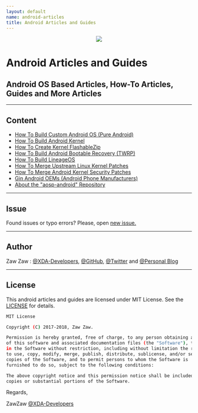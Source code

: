 ```yaml
---
layout: default
name: android-articles
title: Android Articles and Guides
---
```


<p align="center"> 
  <img src="https://s20.postimg.cc/9xg18kirx/android-logo.jpg" /> 
</p>

# Android Articles and Guides
## Android OS Based Articles, How-To Articles, Guides and More Articles

----

## Content
- [How To Build Custom Android OS (Pure Android)](https://github.com/zawzaww/android-articles/blob/android/articles/Building-Custom-Android-OS.md)
- [How To Build Android Kernel](https://github.com/zawzaww/android-articles/blob/android/articles/Building-Android-Kernel.md)
- [How To Create Kernel FlashableZip](https://github.com/zawzaww/android-articles/blob/android/articles/Creating-FlashableZip.md)
- [How To Build Android Bootable Recovery (TWRP)](https://github.com/zawzaww/android-articles/blob/android/articles/Building-TWRP-Recovery.md)
- [How To Build LineageOS](https://github.com/zawzaww/android-articles/blob/android/articles/Building-LineageOS.md)
- [How To Merge Upstream Linux Kernel Patches](https://github.com/zawzaww/android-articles/blob/android/articles/Merging-Upstream-Linux-Kernel-Patches.md)
- [How To Merge Android Kernel Security Patches](https://github.com/zawzaww/android-articles/blob/android/articles/Merging-Kernel-Security-Patches.md)
- [Gin Android OEMs (Android Phone Manufacturers)](https://github.com/zawzaww/android-articles/blob/android/articles/Gin-Android-OEMs.md)
- [About the "aosp-android" Repository](https://github.com/zawzaww/android-articles/blob/android/articles/AOSP-Android-GitHub-Repo.md)

----

## Issue
Found issues or typo errors? 
Please, open [new issue.](https://github.com/zawzaww/android-articles/issues/new)

----

## Author
Zaw Zaw : [@XDA-Developers](https://forum.xda-developers.com/member.php?u=7581611), [@GitHub](https://github.com/zawzaww), [@Twitter](https://twitter.com/zawzawwme) and [@Personal Blog](https://medium.com/zawzaww)

----

## License
This android articles and guides are licensed under MIT License. See the [LICENSE](https://github.com/zawzaww/android-tutorials/blob/android/LICENSE) for details.

```bash
MIT License

Copyright (C) 2017-2018, Zaw Zaw.

Permission is hereby granted, free of charge, to any person obtaining a copy
of this software and associated documentation files (the "Software"), to deal
in the Software without restriction, including without limitation the rights
to use, copy, modify, merge, publish, distribute, sublicense, and/or sell
copies of the Software, and to permit persons to whom the Software is
furnished to do so, subject to the following conditions:

The above copyright notice and this permission notice shall be included in all
copies or substantial portions of the Software.
```


Regards,

ZawZaw [@XDA-Developers](https://forum.xda-developers.com/member.php?u=7581611)
